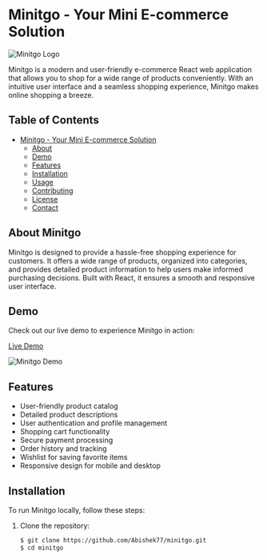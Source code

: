 # Minitgo - Your Mini E-commerce Solution

![Minitgo Logo](https://fancy-paprenjak-ab69e1.netlify.app/assets/minitgo-b28d3bf1.png)

Minitgo is a modern and user-friendly e-commerce React web application that allows you to shop for a wide range of products conveniently. With an intuitive user interface and a seamless shopping experience, Minitgo makes online shopping a breeze.

## Table of Contents

- [Minitgo - Your Mini E-commerce Solution](#minitgo---your-mini-e-commerce-solution)
  - [About](#about)
  - [Demo](#demo)
  - [Features](#features)
  - [Installation](#installation)
  - [Usage](#usage)
  - [Contributing](#contributing)
  - [License](#license)
  - [Contact](#contact)

## About Minitgo

Minitgo is designed to provide a hassle-free shopping experience for customers. It offers a wide range of products, organized into categories, and provides detailed product information to help users make informed purchasing decisions. Built with React, it ensures a smooth and responsive user interface.

## Demo

Check out our live demo to experience Minitgo in action:

[Live Demo](https://fancy-paprenjak-ab69e1.netlify.app/)

![Minitgo Demo](./images/website-imgae.png)

## Features

- User-friendly product catalog
- Detailed product descriptions
- User authentication and profile management
- Shopping cart functionality
- Secure payment processing
- Order history and tracking
- Wishlist for saving favorite items
- Responsive design for mobile and desktop

## Installation

To run Minitgo locally, follow these steps:

1. Clone the repository:

   ```bash
   $ git clone https://github.com/Abishek77/minitgo.git
   $ cd minitgo
 